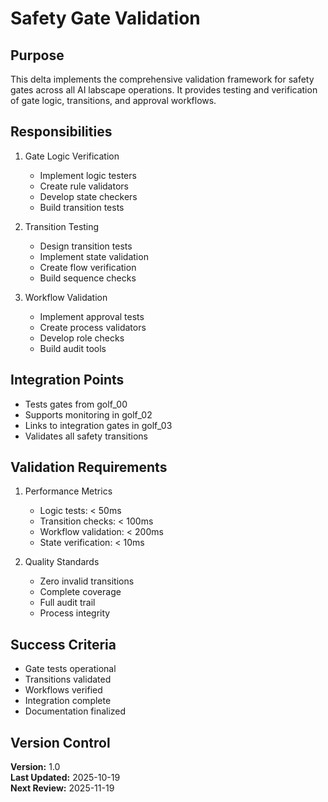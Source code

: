 # Safety Gate Validation

## Purpose

This delta implements the comprehensive validation framework for safety gates across all AI labscape operations. It provides testing and verification of gate logic, transitions, and approval workflows.

## Responsibilities

1. Gate Logic Verification
   - Implement logic testers
   - Create rule validators
   - Develop state checkers
   - Build transition tests

2. Transition Testing
   - Design transition tests
   - Implement state validation
   - Create flow verification
   - Build sequence checks

3. Workflow Validation
   - Implement approval tests
   - Create process validators
   - Develop role checks
   - Build audit tools

## Integration Points

- Tests gates from golf_00
- Supports monitoring in golf_02
- Links to integration gates in golf_03
- Validates all safety transitions

## Validation Requirements

1. Performance Metrics
   - Logic tests: < 50ms
   - Transition checks: < 100ms
   - Workflow validation: < 200ms
   - State verification: < 10ms

2. Quality Standards
   - Zero invalid transitions
   - Complete coverage
   - Full audit trail
   - Process integrity

## Success Criteria

- Gate tests operational
- Transitions validated
- Workflows verified
- Integration complete
- Documentation finalized

## Version Control

**Version:** 1.0  
**Last Updated:** 2025-10-19  
**Next Review:** 2025-11-19